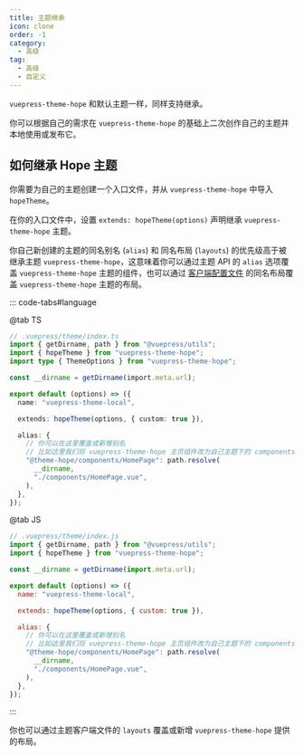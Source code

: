 ```yaml
---
title: 主题继承
icon: clone
order: -1
category:
  - 高级
tag:
  - 高级
  - 自定义
---
```


`vuepress-theme-hope` 和默认主题一样，同样支持继承。

你可以根据自己的需求在 `vuepress-theme-hope` 的基础上二次创作自己的主题并本地使用或发布它。

<!-- more -->

## 如何继承 Hope 主题

你需要为自己的主题创建一个入口文件，并从 `vuepress-theme-hope` 中导入 `hopeTheme`。

在你的入口文件中，设置 `extends: hopeTheme(options)` 声明继承 `vuepress-theme-hope` 主题。

你自己新创建的主题的同名别名 (`alias`) 和 同名布局 (`layouts`) 的优先级高于被继承主题 `vuepress-theme-hope`，这意味着你可以通过主题 API 的 `alias` 选项覆盖 `vuepress-theme-hope` 主题的组件，也可以通过 [客户端配置文件][client-config] 的同名布局覆盖 `vuepress-theme-hope` 主题的布局。

::: code-tabs#language

@tab TS

```ts
// .vuepress/theme/index.ts
import { getDirname, path } from "@vuepress/utils";
import { hopeTheme } from "vuepress-theme-hope";
import type { ThemeOptions } from "vuepress-theme-hope";

const __dirname = getDirname(import.meta.url);

export default (options) => ({
  name: "vuepress-theme-local",

  extends: hopeTheme(options, { custom: true }),

  alias: {
    // 你可以在这里覆盖或新增别名
    // 比如这里我们将 vuepress-theme-hope 主页组件改为自己主题下的 components/HomePage.vue
    "@theme-hope/components/HomePage": path.resolve(
      __dirname,
      "./components/HomePage.vue",
    ),
  },
});
```

@tab JS

```js
// .vuepress/theme/index.js
import { getDirname, path } from "@vuepress/utils";
import { hopeTheme } from "vuepress-theme-hope";

const __dirname = getDirname(import.meta.url);

export default (options) => ({
  name: "vuepress-theme-local",

  extends: hopeTheme(options, { custom: true }),

  alias: {
    // 你可以在这里覆盖或新增别名
    // 比如这里我们将 vuepress-theme-hope 主页组件改为自己主题下的 components/HomePage.vue
    "@theme-hope/components/HomePage": path.resolve(
      __dirname,
      "./components/HomePage.vue",
    ),
  },
});
```

:::

你也可以通过主题客户端文件的 `layouts` 覆盖或新增 `vuepress-theme-hope` 提供的布局。

<!-- @include: ../customize/layout.md#layout -->

[client-config]: https://vuejs.press/zh/guide/configuration.html#%E5%AE%A2%E6%88%B7%E7%AB%AF%E9%85%8D%E7%BD%AE%E6%96%87%E4%BB%B6

